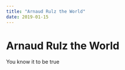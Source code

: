 ```yaml
---
title: "Arnaud Rulz the World"
date: 2019-01-15
---
```


# Arnaud Rulz the World

You know it to be true
